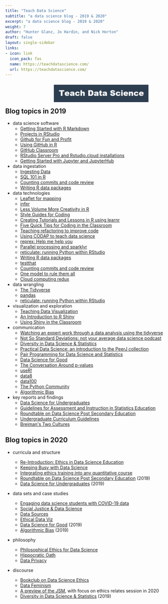 ```yaml
---
title: "Teach Data Science"
subtitle: "a data science blog - 2019 & 2020"
excerpt: "a data science blog - 2019 & 2020"
weight: 7
author: "Hunter Glanz, Jo Hardin, and Nick Horton"
draft: false
layout: single-sidebar
links:
- icon: link
  icon_pack: fas
  name: https://teachdatascience.com/
  url: https://teachdatascience.com/
---
```




<figure>
<img style = "padding: 10px;float: right;" alt = 'hrdag' width='300' src='tds.jpg' />
</figure>

<br/>

<br/>

<br/>


##  Blog topics in 2019

- data science software
    - [Getting Started with R Markdown](https://teachdatascience.com/rmarkdown/)
    - [Projects in RStudio](https://teachdatascience.com/projects/)
    - [Github for Fun and Profit](https://teachdatascience.com/github/)
    - [Using GitHub in R](https://teachdatascience.com/githubinr/)
    - [GitHub Classroom](https://teachdatascience.com/gitclass/)
    - [RStudio Server Pro and Rstudio.cloud installations](https://teachdatascience.com/cloud/)
    - [Getting Started with Jupyter and JupyterHub](https://teachdatascience.com/jupyter/)
- data ingestation 
    - [Ingesting Data](https://teachdatascience.com/ingestingdata/)
    - [SQL 101 in R](https://teachdatascience.com/sql/)
    - [Counting commits and code review](https://teachdatascience.com/countingcommits)
    - [Writing R data packages](https://teachdatascience.com/datapackage/)
- data technologies
    - [Leaflet for mapping](https://teachdatascience.com/leaflet/)
    - [infer](https://teachdatascience.com/infer/)
    - [Less Volume More Creativity in R](https://teachdatascience.com/mosaic/)
    - [Style Guides for Coding](https://teachdatascience.com/styleguide/)
    - [Creating Tutorials and Lessons in R using learnr](https://teachdatascience.com/learnr/)
    - [Five Quick Tips for Coding in the Classroom](https://teachdatascience.com/teaching_programming_tips/)
    - [Teaching refactoring to improve code](https://teachdatascience.com/refactoring/)
    - [Using CODAP to teach data science](https://teachdatascience.com/codap/)
    - [reprex: Help me help you](https://teachdatascience.com/reprex/)
    - [Parallel processing and sparklyr](https://teachdatascience.com/parallel/)
    - [reticulate: running Python within RStudio](https://teachdatascience.com/reticulate/)
    - [Writing R data packages](https://teachdatascience.com/datapackage/)
    - [testthat](https://teachdatascience.com/testthat/)
    - [Counting commits and code review](https://teachdatascience.com/countingcommits)
    - [One model to rule them all](https://teachdatascience.com/onemodel)
    - [Cloud computing redux](https://teachdatascience.com/cloud2)
- data wrangling
    - [The Tidyverse](https://teachdatascience.com/tidyverse/)
    - [pandas](https://teachdatascience.com/pandas/)
    - [reticulate: running Python within RStudio](https://teachdatascience.com/reticulate/)
- visualization and exploration
    - [Teaching Data Visualization](https://teachdatascience.com/dataviz/)
    - [An Introduction to R Shiny](https://teachdatascience.com/shiny1/)
    - [Using Shiny in the Classroom](https://teachdatascience.com/shiny2/)
- communication
    - [Watching an expert work through a data analysis using the tidyverse](https://teachdatascience.com/screencast/)
    - [Not So Standard Deviations: not your average data science podcast](https://teachdatascience.com/nssd/)
    - [Diversity in Data Science & Statistics](https://teachdatascience.com/diversity/)
    - [Practical Data Science: an introduction to the PeerJ collection](https://teachdatascience.com/peerj/)
    - [Pair Programming for Data Science and Statistics](https://teachdatascience.com/pairprogramming/)
    - [Data Science for Good](https://teachdatascience.com/data4good/)
    - [The Conversation Around p-values](https://teachdatascience.com/pvals/)
    - [useR!](https://teachdatascience.com/user/)
    - [data8](https://teachdatascience.com/data8/)
    - [data100](https://teachdatascience.com/data100/)
    - [The Python Community](https://teachdatascience.com/pycomm/)
    - [Algorithmic Bias](https://teachdatascience.com/algbias/)
- key reports and findings
    - [Data Science for Undergraduates](https://teachdatascience.com/nasem/)
    - [Guidelines for Assessment and Instruction in Statistics Education](https://teachdatascience.com/gaise/)
    - [Roundtable on Data Science Post Secondary Education](https://teachdatascience.com/dsert/)
    - [Undergraduate Curriculum Guidelines](https://teachdatascience.com/pcmi/)
    - [Breiman's Two Cultures](https://teachdatascience.com/twocultures/)


##  Blog topics in 2020

- curricula and structure
  - [Re-Introduction: Ethics in Data Science Education](https://teachdatascience.com/reintro/)
  - [Keeping Busy with Data Science](https://teachdatascience.com/keepbusy/)
  - [Integrating ethics training into any quantitative course](https://teachdatascience.com/guidelines/)
  - [Roundtable on Data Science Post Secondary Education](https://teachdatascience.com/dsert/) (2019)
  - [Data Science for Undergraduates](https://teachdatascience.com/nasem/) (2019)


- data sets and case studies
  - [Engaging data science students with COVID-19 data](https://teachdatascience.com/covid/)
  - [Social Justice & Data Science](https://teachdatascience.com/socialjustice/)
  - [Data Sources](https://teachdatascience.com/datasources/)
  - [Ethical Data Viz](https://teachdatascience.com/ethicaldataviz/)
  - [Data Science for Good](https://teachdatascience.com/data4good/) (2019)
  - [Algorithmic Bias](https://teachdatascience.com/algbias/) (2019)
  

- philosophy
  - [Philosophical Ethics for Data Science](https://teachdatascience.com/philosophy/)
  - [Hippocratic Oath](https://teachdatascience.com/oath/)
  - [Data Privacy](https://teachdatascience.com/privacy/)


- discourse
  - [Bookclub on Data Science Ethics](https://teachdatascience.com/bookclub/)
  - [Data Feminism](https://teachdatascience.com/datafem/)
  - [A preview of the JSM](https://teachdatascience.com/jsm/), with focus on ethics relates session in 2020
  - [Diversity in Data Science & Statistics](https://teachdatascience.com/diversity/) (2019)
